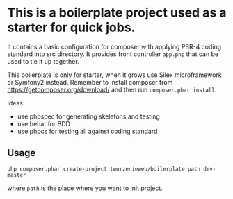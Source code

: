 # This is a boilerplate project used as a starter for quick jobs.

It contains a basic configuration for composer with applying PSR-4 coding standard into src directory.
It provides front controller `app.php` that can be used to tie it up together.

This boilerplate is only for starter, when it grows use Silex microframework or Symfony2 instead.
Remember to install composer from https://getcomposer.org/download/ and then run `composer.phar install`.

Ideas:

- use phpspec for generating skeletons and testing
- use behat for BDD
- use phpcs for testing all against coding standard


## Usage

`php composer.phar create-project tworzenieweb/boilerplate path dev-master`

where `path` is the place where you want to init project.
